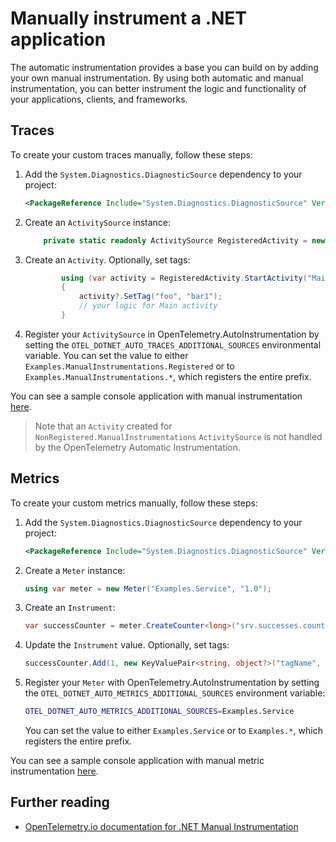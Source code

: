 # Manually instrument a .NET application

The automatic instrumentation provides a base you can build on by adding your own
manual instrumentation. By using both automatic and manual instrumentation, you can
better instrument the logic and functionality of your applications, clients,
and frameworks.

## Traces

To create your custom traces manually, follow these steps:

1. Add the `System.Diagnostics.DiagnosticSource` dependency to your project:

    ```xml
    <PackageReference Include="System.Diagnostics.DiagnosticSource" Version="7.0.2" />
    ```

2. Create an `ActivitySource` instance:

    ```csharp
        private static readonly ActivitySource RegisteredActivity = new ActivitySource("Examples.ManualInstrumentations.Registered");
    ```

3. Create an `Activity`. Optionally, set tags:

    ```csharp
            using (var activity = RegisteredActivity.StartActivity("Main"))
            {
                activity?.SetTag("foo", "bar1");
                // your logic for Main activity
            }
    ```

4. Register your `ActivitySource` in OpenTelemetry.AutoInstrumentation
by setting the `OTEL_DOTNET_AUTO_TRACES_ADDITIONAL_SOURCES` environmental variable.
You can set the value to either `Examples.ManualInstrumentations.Registered`
or to `Examples.ManualInstrumentations.*`, which registers the entire prefix.

You can see a sample console application with manual instrumentation [here](../examples/demo/Service/Program.cs).

> Note that an `Activity` created for `NonRegistered.ManualInstrumentations`
`ActivitySource` is not handled by the OpenTelemetry Automatic Instrumentation.

## Metrics

To create your custom metrics manually, follow these steps:

1. Add the `System.Diagnostics.DiagnosticSource` dependency to your project:

    ```xml
    <PackageReference Include="System.Diagnostics.DiagnosticSource" Version="7.0.2" />
    ```

2. Create a `Meter` instance:

    ```csharp
    using var meter = new Meter("Examples.Service", "1.0");
    ```

3. Create an `Instrument`:

    ```csharp
    var successCounter = meter.CreateCounter<long>("srv.successes.count", description: "Number of successful responses");
    ```

4. Update the `Instrument` value. Optionally, set tags:

    ```csharp
    successCounter.Add(1, new KeyValuePair<string, object?>("tagName", "tagValue"));
    ```

5. Register your `Meter` with OpenTelemetry.AutoInstrumentation by setting the
    `OTEL_DOTNET_AUTO_METRICS_ADDITIONAL_SOURCES` environment variable:

    ```bash
    OTEL_DOTNET_AUTO_METRICS_ADDITIONAL_SOURCES=Examples.Service
    ```

    You can set the value to either `Examples.Service`
    or to `Examples.*`, which registers the entire prefix.

You can see a sample console application with manual metric instrumentation [here](../examples/demo/Service/Program.cs).

## Further reading

- [OpenTelemetry.io documentation for .NET Manual Instrumentation](https://opentelemetry.io/docs/instrumentation/net/manual/#setting-up-an-activitysource)
